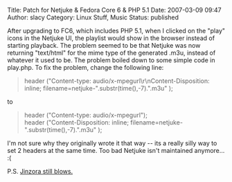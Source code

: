 Title: Patch for Netjuke & Fedora Core 6 & PHP 5.1
Date: 2007-03-09 09:47
Author: slacy
Category: Linux Stuff, Music
Status: published

After upgrading to FC6, which includes PHP 5.1, when I clicked on the
"play" icons in the Netjuke UI, the playlist would show in the browser
instead of starting playback. The problem seemed to be that Netjuke was
now returning "text/html" for the mime type of the generated .m3u,
instead of whatever it used to be. The problem boiled down to some
simple code in play.php. To fix the problem, change the following line:

> header ("Content-type: audio/x-mpegurl\\r\\nContent-Disposition:
> inline; filename=netjuke-".substr(time(),-7).".m3u" );

to

> header ("Content-type: audio/x-mpegurl");  
> header ("Content-Disposition: inline;
> filename=netjuke-".substr(time(),-7).".m3u" );

I'm not sure why they originally wrote it that way -- its a really silly
way to set 2 headers at the same time. Too bad Netjuke isn't maintained
anymore... :(

P.S. [Jinzora still
blows.](http://slacy.com/blog/index.php/2006/09/05/jinzora-still-blows/)
